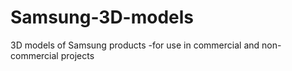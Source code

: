 # Samsung-3D-models
3D models of Samsung products
-for use in commercial and non-commercial projects

